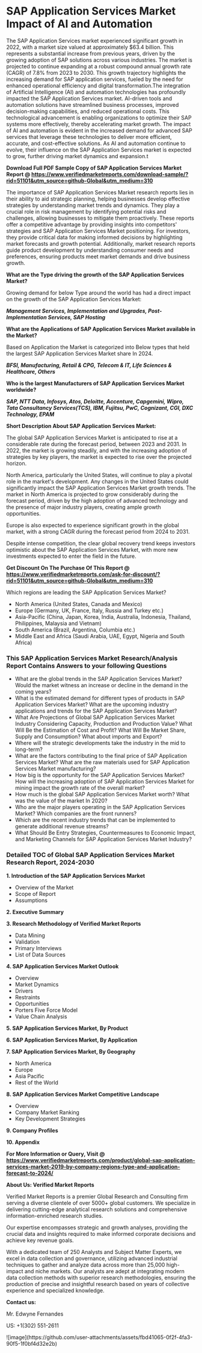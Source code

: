 <h1>SAP Application Services Market Impact of AI and Automation</h1>The SAP Application Services market experienced significant growth in 2022, with a market size valued at approximately $63.4 billion. This represents a substantial increase from previous years, driven by the growing adoption of SAP solutions across various industries. The market is projected to continue expanding at a robust compound annual growth rate (CAGR) of 7.8% from 2023 to 2030. This growth trajectory highlights the increasing demand for SAP application services, fueled by the need for enhanced operational efficiency and digital transformation.The integration of Artificial Intelligence (AI) and automation technologies has profoundly impacted the SAP Application Services market. AI-driven tools and automation solutions have streamlined business processes, improved decision-making capabilities, and reduced operational costs. This technological advancement is enabling organizations to optimize their SAP systems more effectively, thereby accelerating market growth. The impact of AI and automation is evident in the increased demand for advanced SAP services that leverage these technologies to deliver more efficient, accurate, and cost-effective solutions. As AI and automation continue to evolve, their influence on the SAP Application Services market is expected to grow, further driving market dynamics and expansion.t</p><p id="" class=""><strong>Download Full PDF Sample Copy of SAP Application Services Market Report @ <a href="https://www.verifiedmarketreports.com/download-sample/?rid=51101&utm_source=github-Global&utm_medium=310" target="_blank">https://www.verifiedmarketreports.com/download-sample/?rid=51101&utm_source=github-Global&utm_medium=310</a></strong></p><p>The importance of&nbsp;SAP Application Services Market research reports lies in their ability to aid strategic planning, helping businesses develop effective strategies by understanding market trends and dynamics. They play a crucial role in risk management by identifying potential risks and challenges, allowing businesses to mitigate them proactively. These reports offer a competitive advantage by providing insights into competitors' strategies and SAP Application Services Market positioning. For investors, they provide critical data for making informed decisions by highlighting market forecasts and growth potential. Additionally, market research reports guide product development by understanding consumer needs and preferences, ensuring products meet market demands and drive business growth.</p><p><strong>What are the&nbsp;Type driving the growth of the SAP Application Services Market?</strong></p><p id="" class="">Growing demand for below Type around the world has had a direct impact on the growth of the SAP Application Services Market:</p><em><strong>Management Services, Implementation and Upgrades, Post-Implementation Services, SAP Hosting</strong></em></p><strong>What are the&nbsp;Applications&nbsp;of SAP Application Services Market available in the Market?</strong></p><p id="" class="">Based on Application the Market is categorized into Below types that held the largest SAP Application Services Market share In 2024.</p><em><strong>BFSI, Manufacturing, Retail & CPG, Telecom & IT, Life Sciences & Healthcare, Others</strong></em></p><strong>Who is the largest Manufacturers of SAP Application Services Market worldwide?</strong></p><p><em><strong>SAP, NTT Data, Infosys, Atos, Deloitte, Accenture, Capgemini, Wipro, Tata Consultancy Services(TCS), IBM, Fujitsu, PwC, Cognizant, CGI, DXC Technology, EPAM</strong></em></p><p id="" class=""><strong>Short Description About SAP Application Services Market:</strong></p><p>The global SAP Application Services Market is anticipated to rise at a considerable rate during the forecast period, between 2023 and 2031. In 2022, the market is growing steadily, and with the increasing adoption of strategies by key players, the market is expected to rise over the projected horizon.</p><p>North America, particularly the United States, will continue to play a pivotal role in the market's development. Any changes in the United States could significantly impact the SAP Application Services Market growth trends. The market in North America is projected to grow considerably during the forecast period, driven by the high adoption of advanced technology and the presence of major industry players, creating ample growth opportunities.</p><p>Europe is also expected to experience significant growth in the global market, with a strong CAGR during the forecast period from 2024 to 2031.</p><p>Despite intense competition, the clear global recovery trend keeps investors optimistic about the SAP Application Services Market, with more new investments expected to enter the field in the future.</p><p id="" class=""><strong>Get Discount On The Purchase Of This Report @ <a href="https://www.verifiedmarketreports.com/ask-for-discount/?rid=51101&utm_source=github-Global&utm_medium=310" target="_blank">https://www.verifiedmarketreports.com/ask-for-discount/?rid=51101&utm_source=github-Global&utm_medium=310</a></strong></p>Which regions are leading the SAP Application Services Market?</p><ul><li>North America (United States, Canada and Mexico)</li><li>Europe (Germany, UK, France, Italy, Russia and Turkey etc.)</li><li>Asia-Pacific (China, Japan, Korea, India, Australia, Indonesia, Thailand, Philippines, Malaysia and Vietnam)</li><li>South America (Brazil, Argentina, Columbia etc.)</li><li>Middle East and Africa (Saudi Arabia, UAE, Egypt, Nigeria and South Africa)</li></ul><h3 id="" class="">This SAP Application Services Market Research/Analysis Report Contains Answers to your following Questions</h3><ul><li>What are the global trends in the SAP Application Services Market? Would the market witness an increase or decline in the demand in the coming years?</li><li>What is the estimated demand for different types of products in SAP Application Services Market? What are the upcoming industry applications and trends for the SAP Application Services Market?</li><li>What Are Projections of Global SAP Application Services Market Industry Considering Capacity, Production and Production Value? What Will Be the Estimation of Cost and Profit? What Will Be Market Share, Supply and Consumption? What about imports and Export?</li><li>Where will the strategic developments take the industry in the mid to long-term?</li><li>What are the factors contributing to the final price of SAP Application Services Market? What are the raw materials used for SAP Application Services Market manufacturing?</li><li>How big is the opportunity for the SAP Application Services Market? How will the increasing adoption of SAP Application Services Market for mining impact the growth rate of the overall market?</li><li>How much is the global SAP Application Services Market worth? What was the value of the market In 2020?</li><li>Who are the major players operating in the SAP Application Services Market? Which companies are the front runners?</li><li>Which are the recent industry trends that can be implemented to generate additional revenue streams?</li><li>What Should Be Entry Strategies, Countermeasures to Economic Impact, and Marketing Channels for SAP Application Services Market Industry?</li></ul><h3 id="" class="">Detailed TOC of Global SAP Application Services Market Research Report, 2024-2030</h3><p id="" class=""><strong>1. Introduction of the SAP Application Services Market</strong></p><ul><li>Overview of the Market</li><li>Scope of Report</li><li>Assumptions</li></ul><p id="" class=""><strong>2. Executive Summary</strong></p><p id="" class=""><strong>3. Research Methodology of Verified Market Reports</strong></p><ul><li>Data Mining</li><li>Validation</li><li>Primary Interviews</li><li>List of Data Sources</li></ul><p id="" class=""><strong>4. SAP Application Services Market Outlook</strong></p><ul><li>Overview</li><li>Market Dynamics</li><li>Drivers</li><li>Restraints</li><li>Opportunities</li><li>Porters Five Force Model</li><li>Value Chain Analysis</li></ul><p id="" class=""><strong>5. SAP Application Services Market, By Product</strong></p><p id="" class=""><strong>6. SAP Application Services Market, By Application</strong></p><p id="" class=""><strong>7. SAP Application Services Market, By Geography</strong></p><ul><li>North America</li><li>Europe</li><li>Asia Pacific</li><li>Rest of the World</li></ul><p id="" class=""><strong>8. SAP Application Services Market Competitive Landscape</strong></p><ul><li>Overview</li><li>Company Market Ranking</li><li>Key Development Strategies</li></ul><p id="" class=""><strong>9. Company Profiles</strong></p><p id="" class=""><strong>10. Appendix</strong></p><p id="" class=""><strong>For More Information or Query, Visit @ <a href="https://www.verifiedmarketreports.com/product/global-sap-application-services-market-2019-by-company-regions-type-and-application-forecast-to-2024/" target="_blank">https://www.verifiedmarketreports.com/product/global-sap-application-services-market-2019-by-company-regions-type-and-application-forecast-to-2024/</a></strong></p><p id="" class=""><strong>About Us: Verified Market Reports</strong></p><p id="" class="">Verified Market Reports is a premier Global Research and Consulting firm serving a diverse clientele of over 5000+ global customers. We specialize in delivering cutting-edge analytical research solutions and comprehensive information-enriched research studies.</p><p id="" class="">Our expertise encompasses strategic and growth analyses, providing the crucial data and insights required to make informed corporate decisions and achieve key revenue goals.</p><p id="" class="">With a dedicated team of 250 Analysts and Subject Matter Experts, we excel in data collection and governance, utilizing advanced industrial techniques to gather and analyze data across more than 25,000 high-impact and niche markets. Our analysts are adept at integrating modern data collection methods with superior research methodologies, ensuring the production of precise and insightful research based on years of collective experience and specialized knowledge.</p><p id="" class=""><strong>Contact us:</strong></p><p id="" class="">Mr. Edwyne Fernandes</p><p id="" class="">US: +1(302) 551-2611</p>
![image](https://github.com/user-attachments/assets/fbd41065-0f2f-4fa3-90f5-1f0bf4d32e2b)
